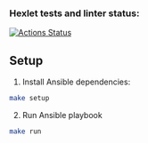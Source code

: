 ### Hexlet tests and linter status:
[![Actions Status](https://github.com/Korandashev/devops-for-programmers-project-76/workflows/hexlet-check/badge.svg)](https://github.com/Korandashev/devops-for-programmers-project-76/actions)

## Setup

1. Install Ansible dependencies:
```bash
make setup
```

2. Run Ansible playbook
```bash
make run
```